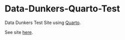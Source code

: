 # Data-Dunkers-Quarto-Test

Data Dunkers Test Site using [Quarto](https://quarto.org/).

See site [here](https://pbeens.github.io/Data-Dunkers-Quarto-Test/).

